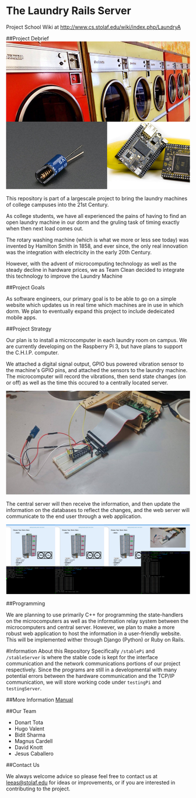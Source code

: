 # The Laundry Rails Server
Project School Wiki at <http://www.cs.stolaf.edu/wiki/index.php/LaundryA>

##Project Debrief
![LaundryMachines](images/LaundryMachines.jpg)

This repository is part of a largescale project to bring the laundry machines of college campuses into the 21st Century.

As college students, we have all experienced the pains of having to find an open laundry machine in our dorm and the gruling task of timing exactly when then next load comes out.

The rotary washing machine (which is what we more or less see today) was invented by Hamilton Smith in 1858, and ever since, the only real innovation was the integration with electricity in the early 20th Century.

However, with the advent of microcomputing technology as well as the steady decline in hardware prices, we as Team Clean decided to integrate this technology to improve the Laundry Machine

##Project Goals

As software engineers, our primary goal is to be able to go on a simple website which updates us in real time which machines are in use in which dorm. We plan to eventually expand this project to include dedeicated mobile apps.

##Project Strategy

Our plan is to install a microcomputer in each laundry room on campus. We are currently developing on the Raspberry Pi 3, but have plans to support the C.H.I.P. computer.

We attached a digital signal output, GPIO bus powered vibration sensor to the machine's GPIO pins, and  attached the sensors to the laundry machine. The microcomputer will record the vibrations, then send state changes (on or off) as well as the time this occured to a centrally located server.

![RPiSetup](images/RPiSetup.jpg)

The central server will then receive the information, and then update the information on the databases to reflect the changes, and the web server will communicate to the end user through a web application.

![InAction](images/InAction.png)

##Programming

We are planning to use primarily C++ for programming the state-handlers on the microcomputers as well as the information relay system between the microcomputers and central server. However, we plan to make a more robust web application to host the information in a user-friendly website. This will be implemented wither through Django (Python) or Ruby on Rails.


#Information About this Repository Specifically
`/stablePi` and `/stableServer` is where the stable code is kept for the interface communication and the network communications portions of our project respectively. Since the programs are still in a developmental with many potential errors between the hardware communication and the TCP/IP communication, we will store working code under `testingPi` and `testingServer`.


##More Information
[Manual](https://docs.google.com/document/d/1BHVk0Hevf0V_oB13gpIEyMFxyB8OXr5Pj2qJtPnLsw8/view)



##Our Team
- Donart Tota
- Hugo Valent
- Bidit Sharma
- Magnus Cardell
- David Knott
- Jesus Caballero

##Contact Us

We always welcome advice so please feel free to contact us at leeas@stolaf.edu for ideas or improvements, or if you are interested in contributing to the project.
